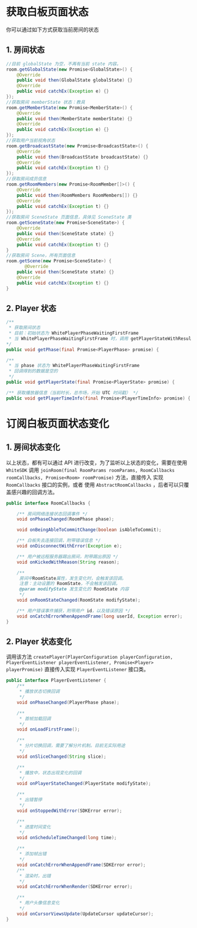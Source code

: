 # 获取白板页面状态

你可以通过如下方式获取当前房间的状态

## 1. 房间状态

```java
//目前 globalState 为空，不再有当前 state 内容。
room.getGlobalState(new Promise<GlobalState>() {
    @Override
    public void then(GlobalState globalState) {}
    @Override
    public void catchEx(Exception e) {}
});
//获取房间 memberState 状态：教具
room.getMemberState(new Promise<MemberState>() {
    @Override
    public void then(MemberState memberState) {}
    @Override
    public void catchEx(Exception e) {}
});
//获取用户当前视角状态
room.getBroadcastState(new Promise<BroadcastState>() {
    @Override
    public void then(BroadcastState broadcastState) {}
    @Override
    public void catchEx(Exception t) {}
});
//获取房间成员信息
room.getRoomMembers(new Promise<RoomMember[]>() {
    @Override
    public void then(RoomMembers RoomMembers[]) {}
    @Override
    public void catchEx(Exception t) {}
});
//获取房间 SceneState 页面信息，具体见 SceneState 类
room.getSceneState(new Promise<SceneState>) {
    @Override
    public void then(SceneState state) {}
    @Override
    public void catchEx(Exception t) {}
}
//获取房间 Scene，所有页面信息
room.getScene(new Promise<SceneState>) {
       @Override
    public void then(SceneState state) {}
    @Override
    public void catchEx(Exception t) {} 
}
```

## 2. Player 状态

```Java
/**
 * 获取房间状态
 * 目前：初始状态为 WhitePlayerPhaseWaitingFirstFrame
 * 当 WhitePlayerPhaseWaitingFirstFrame 时，调用 getPlayerStateWithResult 返回值可能为空。
*/
public void getPhase(final Promise<PlayerPhase> promise) {

/**
 * 当 phase 状态为 WhitePlayerPhaseWaitingFirstFrame
 * 回调得到的数据是空的
 */
public void getPlayerState(final Promise<PlayerState> promise) {

/** 获取播放器信息（当前时长，总市场，开始 UTC 时间戳） */
public void getPlayerTimeInfo(final Promise<PlayerTimeInfo> promise) {
```

# 订阅白板页面状态变化

## 1. 房间状态变化

以上状态，都有可以通过 API 进行改变，为了监听以上状态的变化，需要在使用 `WhiteSDK` 调用 `joinRoom(final RoomParams roomParams, RoomCallbacks roomCallbacks, Promise<Room> roomPromise)` 方法，直接传入 实现 `RoomCallbacks` 接口的实例，或者 使用 `AbstractRoomCallbacks` ，后者可以只覆盖感兴趣的回调方法。

```java
public interface RoomCallbacks {

    /** 房间网络连接状态回调事件 */
    void onPhaseChanged(RoomPhase phase);

    void onBeingAbleToCommitChange(boolean isAbleToCommit);

    /** 白板失去连接回调，附带错误信息 */
    void onDisconnectWithError(Exception e);

    /** 用户被远程服务器踢出房间，附带踢出原因 */
    void onKickedWithReason(String reason);

    /**
     房间中RoomState属性，发生变化时，会触发该回调。
     注意：主动设置的 RoomState，不会触发该回调。
     @param modifyState 发生变化的 RoomState 内容
     */
    void onRoomStateChanged(RoomState modifyState);

    /** 用户错误事件捕获，附带用户 id，以及错误原因 */
    void onCatchErrorWhenAppendFrame(long userId, Exception error);
}
```

## 2. Player 状态变化

调用该方法 `createPlayer(PlayerConfiguration playerConfiguration, PlayerEventListener playerEventListener, Promise<Player> playerPromise)` 直接传入实现 `PlayerEventListener` 接口类。

```Java
public interface PlayerEventListener {
    /**
     * 播放状态切换回调
     */
    void onPhaseChanged(PlayerPhase phase);

    /**
     * 首帧加载回调
     */
    void onLoadFirstFrame();

    /**
     * 分片切换回调，需要了解分片机制。目前无实际用途
     */
    void onSliceChanged(String slice);

    /**
     * 播放中，状态出现变化的回调
     */
    void onPlayerStateChanged(PlayerState modifyState);

    /**
     * 出错暂停
     */
    void onStoppedWithError(SDKError error);

    /**
     * 进度时间变化
     */
    void onScheduleTimeChanged(long time);

    /**
     * 添加帧出错
     */
    void onCatchErrorWhenAppendFrame(SDKError error);
    /**
     * 渲染时，出错
     */
    void onCatchErrorWhenRender(SDKError error);

    /**
     * 用户头像信息变化
     */
    void onCursorViewsUpdate(UpdateCursor updateCursor);
}
```
